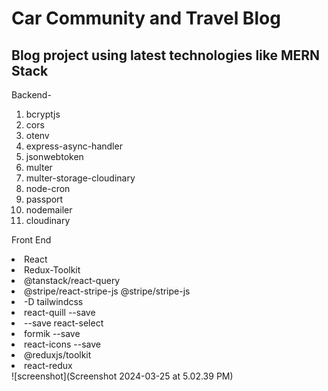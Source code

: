 
<H1> Car Community and Travel Blog</H1> 

<h2>Blog project using latest technologies like MERN Stack</h2>
Backend-

<ol>
  <li>bcryptjs</li>
  <li>cors</li>
  <li>otenv</li>
<li>express-async-handler</li>
<li>jsonwebtoken</li>
<li>multer</li>
<li>multer-storage-cloudinary</li>
<li>node-cron</li>
<li>passport</li>
<li>nodemailer</li>
<li>cloudinary</li>
</ol>

Front End
<li> React</li>
<li>Redux-Toolkit</li>
<li> @tanstack/react-query</li>
<li> @stripe/react-stripe-js @stripe/stripe-js </li>
<li>-D tailwindcss </li>
<li>react-quill --save </li>
<li>--save react-select</li>
<li> formik --save</li>
<li> react-icons --save</li>
<li> @reduxjs/toolkit</li>
<li> react-redux</li>
![screenshot](Screenshot 2024-03-25 at 5.02.39 PM)
